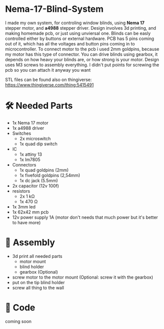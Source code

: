 # Nema-17-Blind-System
I made my own system, for controling window blinds, using **Nema 17** stepper motor, and **a4988** stepper driver.
Design involves 3d printing, and making homemade pcb, or just using unviersal one.
Blinds can be easly controlled either by buttons or external hardware. PCB has 5 pins coming out of it, which has all the voltages and button pins coming in to microcontroller.
To connect motor to the pcb i used 2mm goldpins, because my motor has this type of connector.
You can drive blinds using gearbox, it depends on how heavy your blinds are, or how strong is your motor.
Design uses M3 screws to assembly everything. I didn't put points for screwing the pcb so you can attach it anyway you want

STL files can be found also on thingiverse: https://www.thingiverse.com/thing:5415491

# 🛠 Needed Parts
- 1x Nema 17 motor
- 1x a4988 driver
- Switches
    - 2x microswitch
    - 1x quad dip switch
- IC
    - 1x attiny 13
    - 1x lm7805
- Connectors
    - 1x quad goldpins (2mm)
    - 1x fivefold goldpins (2,54mm)
    - 1x dc jack (5.5mm)
- 2x capacitor (12v 100f)
- resistors
    -  2x 1 kΩ
    -  1x 470 Ω
- 1x 3mm led
- 1x 62x42 mm pcb  
- 12v power supply 1A (motor don't needs that much power but it's better to have more)
# 🔧 Assembly
- 3d print all needed parts
    - motor mount
    - blind holder
    - gearbox (Optional)
- screw motor to the motor mount (Optional: screw it with the gearbox)
- put on the tip blind holder
- screw all thing to the wall

# 🧩 Code
coming soon
